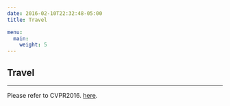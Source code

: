 ```yaml
---
date: 2016-02-10T22:32:48-05:00
title: Travel

menu:
  main:
    weight: 5
---
```


## Travel
------------

Please refer to CVPR2016. [here](http://cvpr2016.thecvf.com/).
